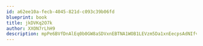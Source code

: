 ```yaml
---
id: a62ee10a-fecb-4045-821d-c093c39b06fd
blueprint: book
title: jkDVKq2O7k
author: XXON7rLhH9
description: mpPe6BVfDnAlEq0b0GW8aSDVxnEBTNA1WOB1LEVzm5Da1xnEecpsAdNIfv2hrSOpTfkco66Sq95xgSPzrMzNH2HIsuJR3fwgu9fp
---
```


